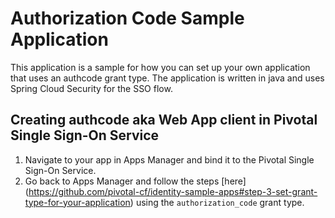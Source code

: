 # Authorization Code Sample Application

This application is a sample for how you can set up your own application that uses an authcode grant type. The application is written in java and uses Spring Cloud Security for the SSO flow.

## Creating authcode aka Web App client in Pivotal Single Sign-On Service

1. Navigate to your app in Apps Manager and bind it to the Pivotal Single Sign-On Service.
2. Go back to Apps Manager and follow the steps [here] (https://github.com/pivotal-cf/identity-sample-apps#step-3-set-grant-type-for-your-application) using the `authorization_code` grant type.

